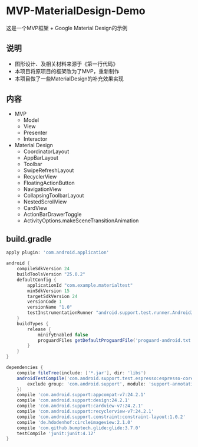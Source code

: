 # MVP-MaterialDesign-Demo
这是一个MVP框架 + Google Material Design的示例

## 说明
- 图形设计、及相关材料来源于《第一行代码》
- 本项目将原项目的框架改为了MVP，重新制作
- 本项目做了一些MaterialDesign的补充效果实现

## 内容
- MVP
    - Model
    - View
    - Presenter
    - Interactor
- Material Design
    - CoordinatorLayout
    - AppBarLayout
    - Toolbar
    - SwipeRefreshLayout
    - RecyclerView
    - FloatingActionButton
    - NavigationView
    - CollapsingToolbarLayout
    - NestedScrollView
    - CardView
    - ActionBarDrawerToggle
    - ActivityOptions.makeSceneTransitionAnimation

## build.gradle
```gradle
apply plugin: 'com.android.application'

android {
    compileSdkVersion 24
    buildToolsVersion "25.0.2"
    defaultConfig {
        applicationId "com.example.materialtest"
        minSdkVersion 15
        targetSdkVersion 24
        versionCode 1
        versionName "1.0"
        testInstrumentationRunner "android.support.test.runner.AndroidJUnitRunner"
    }
    buildTypes {
        release {
            minifyEnabled false
            proguardFiles getDefaultProguardFile('proguard-android.txt'), 'proguard-rules.pro'
        }
    }
}

dependencies {
    compile fileTree(include: ['*.jar'], dir: 'libs')
    androidTestCompile('com.android.support.test.espresso:espresso-core:2.2.2', {
        exclude group: 'com.android.support', module: 'support-annotations'
    })
    compile 'com.android.support:appcompat-v7:24.2.1'
    compile 'com.android.support:design:24.2.1'
    compile 'com.android.support:cardview-v7:24.2.1'
    compile 'com.android.support:recyclerview-v7:24.2.1'
    compile 'com.android.support.constraint:constraint-layout:1.0.2'
    compile 'de.hdodenhof:circleimageview:2.1.0'
    compile 'com.github.bumptech.glide:glide:3.7.0'
    testCompile 'junit:junit:4.12'
}
```
